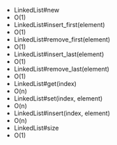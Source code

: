* LinkedList#new 
 * O(1)
* LinkedList#insert_first(element) 
 * O(1)
* LinkedList#remove_first(element) 
 * O(1)
* LinkedList#insert_last(element) 
 * O(1)
* LinkedList#remove_last(element) 
 * O(1)
* LinkedList#get(index) 
 * O(n)
* LinkedList#set(index, element) 
 * O(n)
* LinkedList#insert(index, element) 
 * O(n)
* LinkedList#size 
 * O(1)